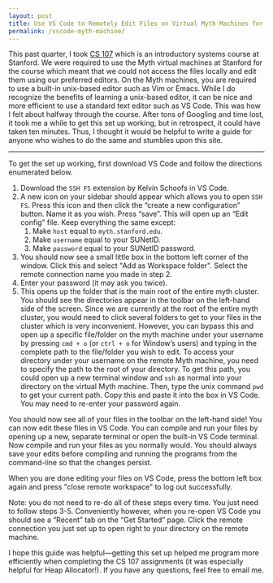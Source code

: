 ```yaml
---
layout: post
title: Use VS Code to Remotely Edit Files on Virtual Myth Machines for CS 107  
permalink: /vscode-myth-machine/
---
```


This past quarter, I took [CS 107](http://cs107.stanford.edu) which is an introductory systems course at Stanford. We were required to use the Myth virtual machines at Stanford for the course which meant that we could not access the files locally and edit them using our preferred editors. On the Myth machines, you are required to use a built-in unix-based editor such as Vim or Emacs. While I do recognize the benefits of learning a unix-based editor, it can be nice and more efficient to use a standard text editor such as VS Code. This was how I felt about halfway through the course. After tons of Googling and time lost, it took me a while to get this set up working, but in retrospect, it could have taken ten minutes. Thus, I thought it would be helpful to write a guide for anyone who wishes to do the same and stumbles upon this site. 

---

To get the set up working, first download VS Code and follow the directions enumerated below.  

1. Download the `SSH FS` extension by Kelvin Schoofs in VS Code. 
2. A new icon on your sidebar should appear which allows you to open `SSH FS`. Press this icon and then click the “create a new configuration” button. Name it as you wish. Press “save”. This will open up an “Edit config” file. Keep everything the same except: 
    1. Make `host` equal to `myth.stanford.edu`. 
    2. Make `username` equal to your SUNetID.  
    3. Make `password` equal to your SUNetID password. 
3. You should now see a small little box in the bottom left corner of the window. Click this and select "Add as Workspace folder". Select the remote connection name you made in step 2. 
4. Enter your password (it may ask you twice). 
5. This opens up the folder that is the main root of the entire myth cluster. You should see the directories appear in the toolbar on the left-hand side of the screen. Since we are currently at the root of the entire myth cluster, you would need to click several folders to get to your files in the cluster which is very inconvenient. However, you can bypass this and open up a specific file/folder on the myth machine under your username by pressing `cmd + o` (or `ctrl + o` for Window’s users) and typing in the complete path to the file/folder you wish to edit. To access your directory under your username on the remote Myth machine, you need to specify the path to the root of your directory. To get this path, you could open up a new terminal window and `ssh` as normal into your directory on the virtual Myth machine. Then, type the unix command `pwd` to get your current path. Copy this and paste it into the box in VS Code. You may need to re-enter your password again. 

You should now see all of your files in the toolbar on the left-hand side! You can now edit these files in VS Code. You can compile and run your files by opening up a new, separate terminal or open the built-in VS Code terminal. Now compile and run your files as you normally would. You should always save your edits before compiling and running the programs from the command-line so that the changes persist.

When you are done editing your files on VS Code, press the bottom left box again and press "close remote workspace" to log out successfully. 

Note: you do not need to re-do all of these steps every time. You just need to follow steps 3-5. Conveniently however, when you re-open VS Code you should see a “Recent” tab on the “Get Started” page. Click the remote connection you just set up to open right to your directory on the remote machine. 

I hope this guide was helpful—getting this set up helped me program more efficiently when completing the CS 107 assignments (it was especially helpful for Heap Allocator!). If you have any questions, feel free to email me.
